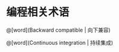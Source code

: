 # 编程相关术语

<masonry>

@[word](Backward compatible | 向下兼容)

@[word](Continuous integration | 持续集成)

</masonry>
